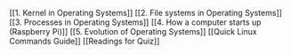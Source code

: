 [[1. Kernel in Operating Systems]]
[[2. File systems in Operating Systems]]
[[3. Processes in Operating Systems]]
[[4. How a computer starts up (Raspberry Pi)]]
[[5. Evolution of Operating Systems]]
[[Quick Linux Commands Guide]]
[[Readings for Quiz]]